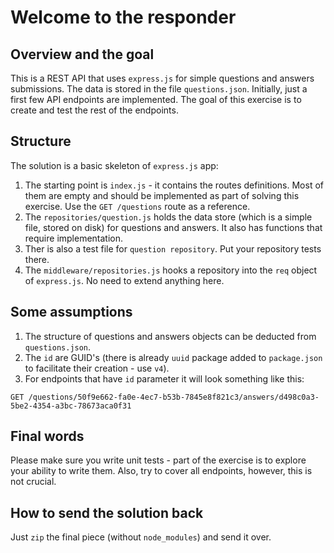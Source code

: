 # Welcome to the responder

## Overview and the goal

This is a REST API that uses `express.js` for simple questions and answers submissions. The data is stored in the file `questions.json`. Initially, just a first few API endpoints are implemented. The goal of this exercise is to create and test the rest of the endpoints.

## Structure

The solution is a basic skeleton of `express.js` app:

1. The starting point is `index.js` - it contains the routes definitions. Most of them are empty and should be implemented as part of solving this exercise. Use the `GET /questions` route as a reference.
2. The `repositories/question.js` holds the data store (which is a simple file, stored on disk) for questions and answers. It also has functions that require implementation.
3. Ther is also a test file for `question repository`. Put your repository tests there.
4. The `middleware/repositories.js` hooks a repository into the `req` object of `express.js`. No need to extend anything here.

## Some assumptions

1. The structure of questions and answers objects can be deducted from `questions.json`.
2. The `id` are GUID's (there is already `uuid` package added to `package.json` to facilitate their creation - use `v4`).
3. For endpoints that have `id` parameter it will look something like this:

```
GET /questions/50f9e662-fa0e-4ec7-b53b-7845e8f821c3/answers/d498c0a3-5be2-4354-a3bc-78673aca0f31
```

## Final words

Please make sure you write unit tests - part of the exercise is to explore your ability to write them. Also, try to cover all endpoints, however, this is not crucial.

## How to send the solution back

Just `zip` the final piece (without `node_modules`) and send it over.
